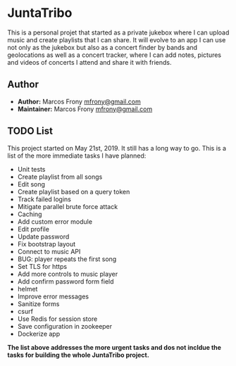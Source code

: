 # JuntaTribo

This is a personal projet that started as a private jukebox where I can upload music and create playlists that I can share. It will evolve to an app I can use not only as the jukebox but also as a concert finder by bands and geolocations as well as a concert tracker, where I can add notes, pictures and videos of concerts I attend and share it with friends.

## Author
- **Author:** Marcos Frony <mfrony@gmail.com>
- **Maintainer:** Marcos Frony <mfrony@gmail.com>

## TODO List

This project started on May 21st, 2019. It still has a long way to go. This is a list of the more immediate tasks I have planned:

- Unit tests
- Create playlist from all songs
- Edit song
- Create playlist based on a query token
- Track failed logins
- Mitigate parallel brute force attack
- Caching
- Add custom error module
- Edit profile
- Update password
- Fix bootstrap layout
- Connect to music API
- BUG: player repeats the first song
- Set TLS for https
- Add more controls to music player
- Add confirm password form field
- helmet
- Improve error messages
- Sanitize forms
- csurf
- Use Redis for session store
- Save configuration in zookeeper
- Dockerize app

**The list above addresses the more urgent tasks and dos not incldue the tasks for building the whole JuntaTribo project.**